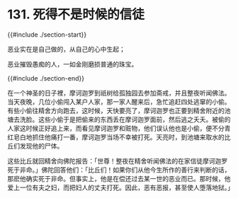 # 131. 死得不是时候的信徒
{{#include ./section-start}}

恶业实在是自己做的，从自己的心中生起；

恶业摧毁愚痴的人，一如金刚磨损普通的珠宝。

{{#include ./section-end}}

在一个神圣的日子裡，摩诃迦罗到祇树给孤独园去参加斋戒，并且整夜听闻佛法。当天夜晚，几位小偷闯入某户人家，那一家人醒来后，急忙追赶四处逃窜的小偷。有些小偷往精舍方向跑去，这时候，天快要亮了，摩诃迦罗也正要到精舍附近的池塘去洗脸。这些小偷于是把偷来的东西丢在摩诃迦罗面前，然后逃之夭夭。被偷的人家这时候正好追上来，而看见摩诃迦罗和赃物，他们误认他也是小偷，便不分青红皂白地抓住他痛打一番，摩诃迦罗当场不幸被打死。天亮时，到池塘来取水的比丘们发现他的尸体。

这些比丘就回精舍向佛陀报告：「世尊！整夜在精舍听闻佛法的在家信徒摩诃迦罗死于非命。」佛陀回答他们：「比丘们！如果你们从他今生所作的善行来判断的话，那麽他确实死于非命。但事实上，他是在偿还过去某一世的恶业而已。那时候，他爱上一位有夫之妇，而把妇人的丈夫打死。因此，恶有恶报，甚至使人堕落地狱。」

